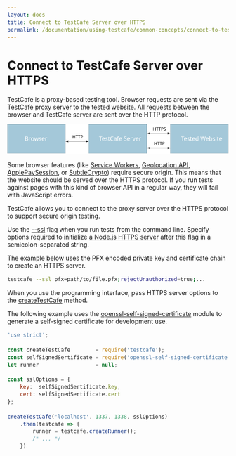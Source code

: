 ```yaml
---
layout: docs
title: Connect to TestCafe Server over HTTPS
permalink: /documentation/using-testcafe/common-concepts/connect-to-testcafe-server-over-https.html
---
```

# Connect to TestCafe Server over HTTPS

TestCafe is a proxy-based testing tool. Browser requests are sent via the TestCafe proxy server to the tested website. All requests between the browser and TestCafe server are sent over the HTTP protocol.

![Connection Protocols](../../../images/proxy-connection-protocols.svg)

Some browser features (like
[Service Workers](https://developer.mozilla.org/en-US/docs/Web/API/Service_Worker_API),
[Geolocation API](https://developer.mozilla.org/en-US/docs/Web/API/Geolocation_API),
[ApplePaySession](https://developer.apple.com/documentation/apple_pay_on_the_web/applepaysession), or
[SubtleCrypto](https://developer.mozilla.org/en-US/docs/Web/API/SubtleCrypto))
require secure origin. This means that the website should be served over the HTTPS protocol. If you run tests against pages with this kind of browser API in a regular way, they will fail with JavaScript errors.

TestCafe allows you to connect to the proxy server over the HTTPS protocol to support secure origin testing.

Use the [--ssl](../command-line-interface.md#--ssl-options) flag when you run tests from the command line. Specify options required to initialize
[a Node.js HTTPS server](https://nodejs.org/api/https.html#https_https_createserver_options_requestlistener) after this flag in a semicolon-separated string.

The example below uses the PFX encoded private key and certificate chain to create an HTTPS server.

```sh
testcafe --ssl pfx=path/to/file.pfx;rejectUnauthorized=true;...
```

When you use the programming interface, pass HTTPS server options to the [createTestCafe](../programming-interface/createtestcafe.md) method.

The following example uses the [openssl-self-signed-certificate](https://www.npmjs.com/package/openssl-self-signed-certificate) module to generate a self-signed certificate for development use.

```js
'use strict';

const createTestCafe        = require('testcafe');
const selfSignedSertificate = require('openssl-self-signed-certificate');
let runner                  = null;

const sslOptions = {
    key:  selfSignedSertificate.key,
    cert: selfSignedSertificate.cert
};

createTestCafe('localhost', 1337, 1338, sslOptions)
    .then(testcafe => {
        runner = testcafe.createRunner();
        /* ... */
    })
```